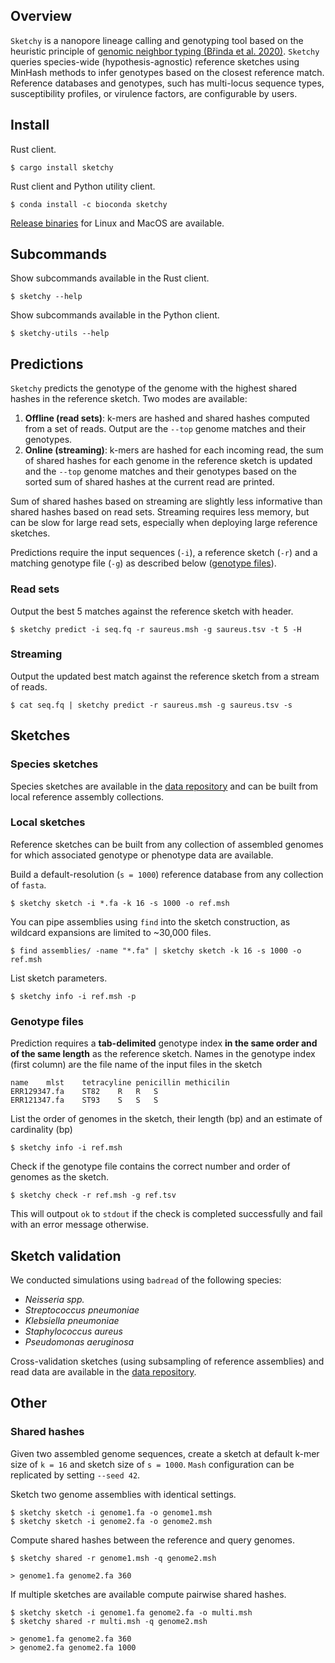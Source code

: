 ## Overview

`Sketchy` is a nanopore lineage calling and genotyping tool based on the heuristic principle of [genomic neighbor typing (Břinda et al. 2020)](https://www.biorxiv.org/content/10.1101/403204v2). `Sketchy`  queries species-wide (hypothesis-agnostic) reference sketches using MinHash methods to infer genotypes based on the closest reference match. Reference databases and genotypes, such has multi-locus sequence types, susceptibility profiles, or virulence factors, are configurable by users.

## Install

Rust client.

```
$ cargo install sketchy
```

Rust client and Python utility client.


```
$ conda install -c bioconda sketchy
```

[Release binaries](releases.md) for Linux and MacOS are available.


## Subcommands

Show subcommands available in the Rust client.

```
$ sketchy --help
```

Show subcommands available in the Python client.

```
$ sketchy-utils --help
```

## Predictions

`Sketchy` predicts the genotype of the genome with the highest shared hashes in the reference sketch. Two modes are available:

1. **Offline (read sets)**: k-mers are hashed and shared hashes computed from a set of reads. Output are the `--top` genome matches and their genotypes. 
2. **Online  (streaming)**: k-mers are hashed for each incoming read, the sum of shared hashes for each genome in the reference sketch is updated and the `--top` genome matches and their genotypes based on the sorted sum of shared hashes at the current read are printed.

Sum of shared hashes based on streaming are slightly less informative than shared hashes based on read sets. Streaming requires less memory, but can be slow for large read sets, especially when deploying large reference sketches.

Predictions require the input sequences (`-i`), a reference sketch (`-r`) and a matching genotype file (`-g`) as described below ([genotype files](#genotype-files)).

### Read sets

Output the best 5 matches against the reference sketch with header.

```console
$ sketchy predict -i seq.fq -r saureus.msh -g saureus.tsv -t 5 -H
```

### Streaming

Output the updated best match against the reference sketch from a stream of reads.

```console
$ cat seq.fq | sketchy predict -r saureus.msh -g saureus.tsv -s
```

## Sketches

### Species sketches

Species sketches are available in the [data repository]() and can be built from local reference assembly collections.

### Local sketches

Reference sketches can be built from any collection of assembled genomes for which associated genotype or phenotype data are available. 

Build a default-resolution (`s = 1000`) reference database from any collection of `fasta`.

```
$ sketchy sketch -i *.fa -k 16 -s 1000 -o ref.msh
```

You can pipe assemblies using `find` into the sketch construction, as wildcard expansions are limited to ~30,000 files.

```
$ find assemblies/ -name "*.fa" | sketchy sketch -k 16 -s 1000 -o ref.msh
```

List sketch parameters.

```
$ sketchy info -i ref.msh -p 
```

### Genotype files

Prediction requires a **tab-delimited** genotype index **in the same order and of the same length** as the reference sketch. Names in the genotype index (first column) are the file name of the input files in the sketch

```
name    mlst    tetracyline penicillin methicilin
ERR129347.fa    ST82    R   R   S
ERR121347.fa    ST93    S   S   S
```

List the order of genomes in the sketch, their length (bp) and an estimate of cardinality (bp)

```
$ sketchy info -i ref.msh
```

Check if the genotype file contains the correct number and order of genomes as the sketch.

```
$ sketchy check -r ref.msh -g ref.tsv
```

This will outpout `ok` to `stdout` if the check is completed successfully and fail with an error message otherwise.

## Sketch validation

We conducted simulations using `badread` of the following species:

* *Neisseria spp.*
* *Streptococcus pneumoniae*
* *Klebsiella pneumoniae*
* *Staphylococcus aureus*
* *Pseudomonas aeruginosa*

Cross-validation sketches (using subsampling of reference assemblies) and read data are available in the [data repository]().

## Other


### Shared hashes

Given two assembled genome sequences, create a sketch at default k-mer size of `k = 16` and sketch size of `s = 1000`. `Mash` configuration can be replicated by setting `--seed 42`.

Sketch two genome assemblies with identical settings.

```
$ sketchy sketch -i genome1.fa -o genome1.msh
$ sketchy sketch -i genome2.fa -o genome2.msh 
```

Compute shared hashes between the reference and query genomes.

```
$ sketchy shared -r genome1.msh -q genome2.msh

> genome1.fa genome2.fa 360
```


If multiple sketches are available compute pairwise shared hashes.

```
$ sketchy sketch -i genome1.fa genome2.fa -o multi.msh
$ sketchy shared -r multi.msh -q genome2.msh

> genome1.fa genome2.fa 360
> genome2.fa genome2.fa 1000
```
